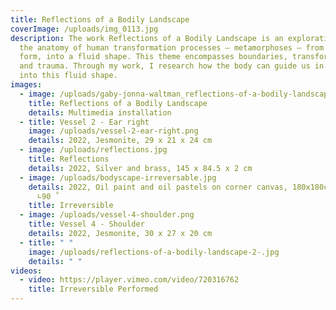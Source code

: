 ```yaml
---
title: Reflections of a Bodily Landscape
coverImage: /uploads/img_0113.jpg
description: The work Reflections of a Bodily Landscape is an exploration into
  the anatomy of human transformation processes – metamorphoses – from a rigid
  form, into a fluid shape. This theme encompasses boundaries, transformation,
  and trauma. Through my work, I research how the body can guide us in venturing
  into this fluid shape.
images:
  - image: /uploads/gaby-jonna-waltman_reflections-of-a-bodily-landscape_2022.jpg
    title: Reflections of a Bodily Landscape
    details: Multimedia installation
  - title: Vessel 2 - Ear right
    image: /uploads/vessel-2-ear-right.png
    details: 2022, Jesmonite, 29 x 21 x 24 cm
  - image: /uploads/reflections.jpg
    title: Reflections
    details: 2022, Silver and brass, 145 x 84.5 x 2 cm
  - image: /uploads/bodyscape-irreversable.jpg
    details: 2022, Oil paint and oil pastels on corner canvas, 180x180cm x 180x180cm
      ∟90 ̊
    title: Irreversible
  - image: /uploads/vessel-4-shoulder.png
    title: Vessel 4 - Shoulder
    details: 2022, Jesmonite, 30 x 27 x 20 cm
  - title: " "
    image: /uploads/reflections-of-a-bodily-landscape-2-.jpg
    details: " "
videos:
  - video: https://player.vimeo.com/video/720316762
    title: Irreversible Performed
---
```

